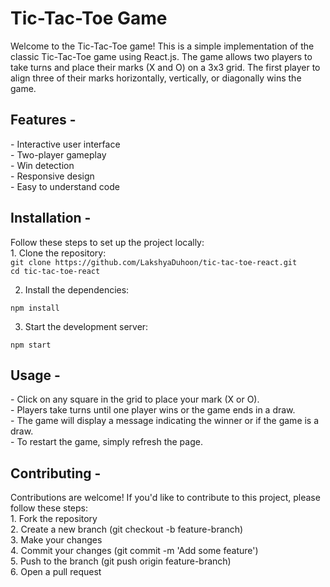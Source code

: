 <h1>Tic-Tac-Toe Game</h1>

Welcome to the Tic-Tac-Toe game! This is a simple implementation of the classic Tic-Tac-Toe game using React.js. The game allows two players to take turns and place their marks (X and O) on a 3x3 grid. The first player to align three of their marks horizontally, vertically, or diagonally wins the game.


<h2>Features -</h2> 
- Interactive user interface<br>
- Two-player gameplay<br>
- Win detection<br>
- Responsive design<br>
- Easy to understand code<br>

<h2>Installation - </h2>
Follow these steps to set up the project locally:<br>
1. Clone the repository:<br>
<code>git clone https://github.com/LakshyaDuhoon/tic-tac-toe-react.git 
cd tic-tac-toe-react
</code>

2. Install the dependencies:
```
npm install
```

3. Start the development server:
```
npm start
```

<h2>Usage - </h2>
- Click on any square in the grid to place your mark (X or O).<br>
- Players take turns until one player wins or the game ends in a draw.<br>
- The game will display a message indicating the winner or if the game is a draw.<br>
- To restart the game, simply refresh the page.<br>

<h2>Contributing - </h2>
Contributions are welcome! If you'd like to contribute to this project, please follow these steps:<br>
1. Fork the repository<br>
2. Create a new branch (git checkout -b feature-branch)<br>
3. Make your changes<br>
4. Commit your changes (git commit -m 'Add some feature')<br>
5. Push to the branch (git push origin feature-branch)<br>
6. Open a pull request<br>
